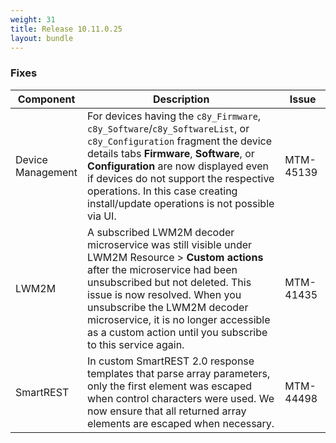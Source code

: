 ```yaml
---
weight: 31
title: Release 10.11.0.25
layout: bundle
---
```


### Fixes

<div><table ><colgroup>
<col style="width: 15%;"><col style="width: 70%;"><col style="width: 15%;"></colgroup>
<thead><tr>
<th>
Component</th>
<th>
Description</th>
<th>
Issue</th>
</tr>
</thead><tbody>

<tr>
<td>
Device Management</td>
<td> For devices having the <code>c8y_Firmware</code>, <code>c8y_Software</code>/<code>c8y_SoftwareList</code>, or <code>c8y_Configuration</code> fragment the device details tabs <b>Firmware</b>, <b>Software</b>, or <b>Configuration</b> are now displayed even if devices do not support the respective operations. In this case creating install/update operations is not possible via UI. </td>
<td>
MTM-45139</td>
</tr>

<tr>
<td>
LWM2M</td>
<td> A subscribed LWM2M decoder microservice was still visible under LWM2M Resource > <b>Custom actions</b> after the microservice had been unsubscribed but not deleted.
This issue is now resolved. When you unsubscribe the LWM2M decoder microservice, it is no longer accessible as a custom action until you subscribe to this service again. </td>
<td>
MTM-41435</td>
</tr>

<tr>
<td>
SmartREST</td>
<td> In custom SmartREST 2.0 response templates that parse array parameters, only the first element was escaped when control characters were used. We now ensure that all returned array elements are escaped when necessary. </td>
<td>
MTM-44498</td>
</tr>

</tbody></table></div>
